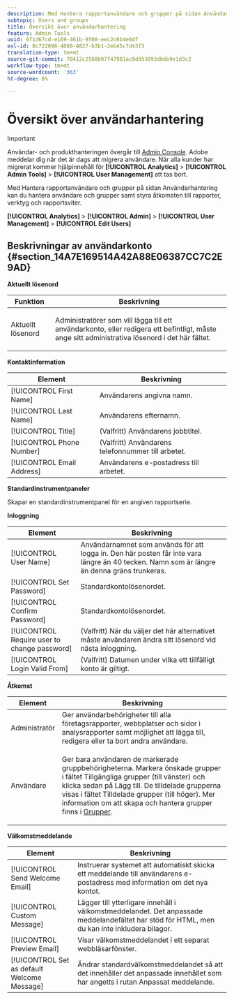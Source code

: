 ```yaml
---
description: Med Hantera rapportanvändare och grupper på sidan Användarhantering kan du hantera användare och grupper samt styra åtkomsten till rapporter, verktyg och rapportsviter.
subtopic: Users and groups
title: Översikt över användarhantering
feature: Admin Tools
uuid: 6f1d67cd-e169-461b-9f08-eec2c6b4e6df
exl-id: 0c722098-4888-4827-b3b1-2eb45c7d43f3
translation-type: tm+mt
source-git-commit: 78412c2588b07f47981ac0d953893db6b9e1d3c2
workflow-type: tm+mt
source-wordcount: '363'
ht-degree: 6%

---
```


# Översikt över användarhantering

>[!IMPORTANT]
>
>Användar- och produkthanteringen övergår till [Admin Console](https://helpx.adobe.com/se/enterprise/using/admin-console.html). Adobe meddelar dig när det är dags att migrera användare. När alla kunder har migrerat kommer hjälpinnehåll för **[!UICONTROL Analytics]** > **[!UICONTROL Admin Tools]** > **[!UICONTROL User Management]** att tas bort.

Med Hantera rapportanvändare och grupper på sidan Användarhantering kan du hantera användare och grupper samt styra åtkomsten till rapporter, verktyg och rapportsviter.

**[!UICONTROL Analytics]** > **[!UICONTROL Admin]** > **[!UICONTROL User Management]** > **[!UICONTROL Edit Users]**

## Beskrivningar av användarkonto {#section_14A7E169514A42A88E06387CC7C2E9AD}

**Aktuellt lösenord**

<table id="table_91D1FD20C4C1411292252364328677AF"> 
 <thead> 
  <tr> 
   <th colname="col1" class="entry"> Funktion </th> 
   <th colname="col2" class="entry"> Beskrivning </th> 
  </tr> 
 </thead>
 <tbody> 
  <tr> 
   <td colname="col1"> Aktuellt lösenord </td> 
   <td colname="col2"> <p>Administratörer som vill lägga till ett användarkonto, eller redigera ett befintligt, måste ange sitt administrativa lösenord i det här fältet. </p> </td> 
  </tr> 
 </tbody> 
</table>

**Kontaktinformation**

| Element | Beskrivning |
|---|---|
| [!UICONTROL First Name] | Användarens angivna namn. |
| [!UICONTROL Last Name] | Användarens efternamn. |
| [!UICONTROL Title] | (Valfritt) Användarens jobbtitel. |
| [!UICONTROL Phone Number] | (Valfritt) Användarens telefonnummer till arbetet. |
| [!UICONTROL Email Address] | Användarens e-postadress till arbetet. |

**Standardinstrumentpaneler**

Skapar en standardinstrumentpanel för en angiven rapportserie.

**Inloggning**

| Element | Beskrivning |
|---|---|
| [!UICONTROL User Name] | Användarnamnet som används för att logga in. Den här posten får inte vara längre än 40 tecken. Namn som är längre än denna gräns trunkeras. |
| [!UICONTROL Set Password] | Standardkontolösenordet. |
| [!UICONTROL Confirm Password] | Standardkontolösenordet. |
| [!UICONTROL Require user to change password] | (Valfritt) När du väljer det här alternativet måste användaren ändra sitt lösenord vid nästa inloggning. |
| [!UICONTROL Login Valid From] | (Valfritt) Datumen under vilka ett tillfälligt konto är giltigt. |

**Åtkomst**

<table id="table_5CAF9AAAE7E648B4887CEB7D682292F2"> 
 <thead> 
  <tr> 
   <th colname="col1" class="entry"> Element </th> 
   <th colname="col2" class="entry"> Beskrivning </th> 
  </tr> 
 </thead>
 <tbody> 
  <tr> 
   <td colname="col1"> <span class="wintitle"> Administratör</span> </td> 
   <td colname="col2"> Ger användarbehörigheter till alla företagsrapporter, webbplatser och sidor i analysrapporter samt möjlighet att lägga till, redigera eller ta bort andra användare. </td> 
  </tr> 
  <tr> 
   <td colname="col1"> <span class="wintitle"> Användare</span> </td> 
   <td colname="col2"> <p> Ger bara användaren de markerade gruppbehörigheterna. Markera önskade grupper i fältet <span class="uicontrol"> Tillgängliga grupper</span> (till vänster) och klicka sedan på <span class="uicontrol"> Lägg till</span>. De tilldelade grupperna visas i fältet <span class="uicontrol"> Tilldelade grupper</span> (till höger). Mer information om att skapa och hantera grupper finns i <a href="/help/admin/user-management2/c-user-groups/groups.md"> Grupper</a>. </p> </td> 
  </tr> 
 </tbody> 
</table>

**Välkomstmeddelande**

| Element | Beskrivning |
|---|---|
| [!UICONTROL Send Welcome Email] | Instruerar systemet att automatiskt skicka ett meddelande till användarens e-postadress med information om det nya kontot. |
| [!UICONTROL Custom Message] | Lägger till ytterligare innehåll i välkomstmeddelandet. Det anpassade meddelandefältet har stöd för HTML, men du kan inte inkludera bilagor. |
| [!UICONTROL Preview Email] | Visar välkomstmeddelandet i ett separat webbläsarfönster. |
| [!UICONTROL Set as default Welcome Message] | Ändrar standardvälkomstmeddelandet så att det innehåller det anpassade innehållet som har angetts i rutan Anpassat meddelande. |
